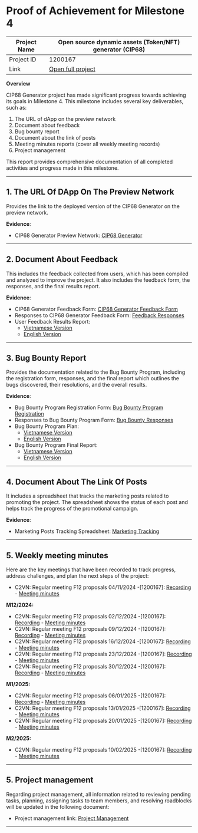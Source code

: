 #  Proof of Achievement for Milestone 4
|  Project Name |Open source dynamic assets (Token/NFT) generator (CIP68)|
| ------------ | ------------ |
| Project ID  | 1200167 |
|  Link  |  [Open full project](https://milestones.projectcatalyst.io/projects/1200167/) |


**Overview**

CIP68 Generator project has made significant progress towards achieving its goals in Milestone 4. This milestone includes several key deliverables, such as:
1. The URL of dApp on the preview network
2. Document about feedback
3. Bug bounty report
4. Document about the link of posts
5. Meeting minutes reports (cover all weekly meeting records)
6. Project management

This report provides comprehensive documentation of all completed activities and progress made in this milestone.


---

## **1. The URL Of DApp On The Preview Network**

Provides the link to the deployed version of the CIP68 Generator on the preview network.

**Evidence**: 

- CIP68 Generator Preview Network: [CIP68 Generator](https://cip68.cardano2vn.io/)


---

## **2. Document About Feedback** 

This includes the feedback collected from users, which has been compiled and analyzed to improve the project. It also includes the feedback form, the responses, and the final results report.

**Evidence**:  

- CIP68 Generator Feedback Form: [CIP68 Generator Feedback Form](https://forms.gle/xtEPAYvpfmxcjyzdA)
- Responses to CIP68 Generator Feedback Form: [Feedback Responses](https://docs.google.com/spreadsheets/d/1SnWBBmHqKiH6R0OLN2SCDOcHjQ2lKNt0Ix25gaoDxWs/edit?gid=649125035#gid=649125035)
- User Feedback Results Report:
  - [Vietnamese Version](#)  
  - [English Version](#)
 

---

## **3. Bug Bounty Report**  

Provides the documentation related to the Bug Bounty Program, including the registration form, responses, and the final report which outlines the bugs discovered, their resolutions, and the overall results.

**Evidence**:  

- Bug Bounty Program Registration Form: [Bug Bounty Program Registration](https://forms.gle/Jdpz9vXJWHAqgXNN6)  
- Responses to Bug Bounty Program Form: [Bug Bounty Responses](https://docs.google.com/spreadsheets/d/1L3f0TlMj0jSl-I0CTtuPCTGMwA3pjo8GPhv1Pb_qXNk/edit?gid=1135307451#gid=1135307451)
- Bug Bounty Program Plan:
  - [Vietnamese Version](https://drive.google.com/file/d/1Xj0P-SIGFtqZE-Kl6m7nqdBrU3ngwduu/view?usp=drive_link)  
  - [English Version](https://drive.google.com/file/d/1nYN6RmpEjIfjcuWPpqyPY3aeC4iTzYrI/view?usp=sharing)
- Bug Bounty Program Final Report:  
  - [Vietnamese Version](#)  
  - [English Version](#)

---



## **4. Document About The Link Of Posts**

It includes a spreadsheet that tracks the marketing posts related to promoting the project. The spreadsheet shows the status of each post and helps track the progress of the promotional campaign.

**Evidence**:  
- Marketing Posts Tracking Spreadsheet: [Marketing Tracking](https://docs.google.com/spreadsheets/d/1LQF7zFIo-nLMYyCmsRBt0H0erxwbQkAkjHKyaza_cwE/edit?gid=924843098#gid=924843098)


---

## **5. Weekly meeting minutes** 

Here are the key meetings that have been recorded to track progress, address challenges, and plan the next steps of the project:

- C2VN: Regular meeting F12 proposals 04/11/2024 -[1200167]: [Recording](https://youtu.be/O36dwFICYmQ) - [Meeting minutes](https://docs.google.com/document/d/11TJK7x_ohuTATVBU42xj2l8wSgfF3IJ-/edit?usp=drive_link&ouid=107549707092065987144&rtpof=true&sd=true)

**M12/2024:**
- C2VN: Regular meeting F12 proposals 02/12/2024 -[1200167]: [Recording](https://youtu.be/QC3XN_T4EQk) - [Meeting minutes](https://docs.google.com/document/d/1wGhMnRBdGPPI3nBs77_evRZslsE2Wze5/edit?usp=drive_link&ouid=107549707092065987144&rtpof=true&sd=true)
- C2VN: Regular meeting F12 proposals 09/12/2024 -[1200167]: [Recording](https://youtu.be/qSeUOCRkmDk) - [Meeting minutes](https://docs.google.com/document/d/1vlUpOQ1lyjzwmv_GJb8MZWfnuI6dZ49v/edit?usp=drive_link&ouid=107549707092065987144&rtpof=true&sd=true)
- C2VN: Regular meeting F12 proposals 16/12/2024 -[1200167]: [Recording](https://youtu.be/IWeBtfH8B_w) - [Meeting minutes](https://docs.google.com/document/d/1chWsZhXks1vTikCiN0v1ubaBhEirUMU5/edit?usp=drive_link&ouid=107549707092065987144&rtpof=true&sd=true)
- C2VN: Regular meeting F12 proposals 23/12/2024 -[1200167]: [Recording](https://youtu.be/LQfDANHOpqc) - [Meeting minutes](https://docs.google.com/document/d/1mWgfSLi4c6PBygOZOmS_d9Hatg65YEc1/edit?usp=drive_link&ouid=107549707092065987144&rtpof=true&sd=true)
- C2VN: Regular meeting F12 proposals 30/12/2024 -[1200167]: [Recording](https://youtu.be/QD_2P8x8TwY) - [Meeting minutes](https://docs.google.com/document/d/1c4N6XBqaZ_JXF5hK7BX4pVEkpbz96qC-/edit?usp=drive_link&ouid=107549707092065987144&rtpof=true&sd=true)

**M1/2025:**
- C2VN: Regular meeting F12 proposals 06/01/2025 -[1200167]: [Recording](https://youtu.be/_HSItwdSFXs) - [Meeting minutes](https://docs.google.com/document/d/1yee7yJOHyG82octKRlZpDHDChb-6Y_ir/edit?usp=drive_link&ouid=107549707092065987144&rtpof=true&sd=true)
- C2VN: Regular meeting F12 proposals 13/01/2025 -[1200167]: [Recording](https://www.youtube.com/watch?v=KfZqJHafH00) - [Meeting minutes](https://docs.google.com/document/d/1XbV4aOfjuLLrkhE2ma4k-j6Z9Ldk5GFN/edit?usp=drive_link&ouid=107549707092065987144&rtpof=true&sd=true)
- C2VN: Regular meeting F12 proposals 20/01/2025 -[1200167]: [Recording](#) - [Meeting minutes](https://docs.google.com/document/d/1ENYyfx6rDh_RnxfbI1Ni3YVlpCYQpquZ/edit?usp=drive_link&ouid=107549707092065987144&rtpof=true&sd=true)

**M2/2025:**
- C2VN: Regular meeting F12 proposals 10/02/2025 -[1200167]: [Recording](https://www.youtube.com/watch?v=Wq95Ym5eWP8) - [Meeting minutes](https://docs.google.com/document/d/1s40H3Fy62k6zouu3XfDhjSO2muZkQu8o/edit?usp=drive_link&ouid=107549707092065987144&rtpof=true&sd=true)
---

## **5. Project management**  

Regarding project management, all information related to reviewing pending tasks, planning, assigning tasks to team members, and resolving roadblocks will be updated in the following document: 
- Project management link: [Project Management](https://docs.google.com/spreadsheets/d/1BZDGPv1d1MHMyX7ycNraAZght-hz44lT/edit?gid=1613824326#gid=1613824326)


---
